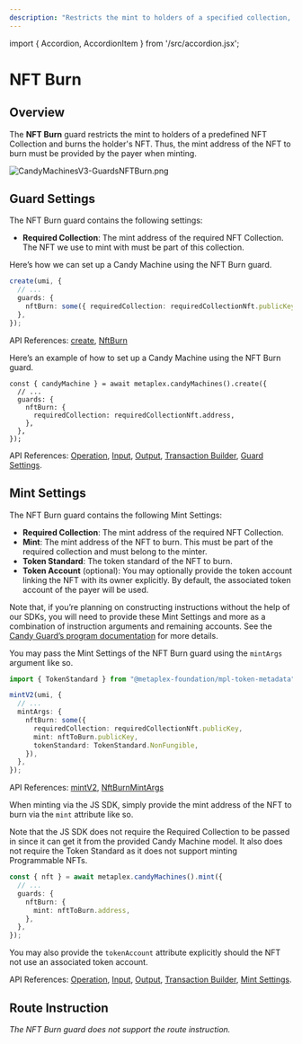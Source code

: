 ```yaml
---
description: "Restricts the mint to holders of a specified collection, requiring a burn of the NFT."
---
```


import { Accordion, AccordionItem } from '/src/accordion.jsx';

# NFT Burn

## Overview

The **NFT Burn** guard restricts the mint to holders of a predefined NFT Collection and burns the holder's NFT. Thus, the mint address of the NFT to burn must be provided by the payer when minting.

![CandyMachinesV3-GuardsNFTBurn.png](/assets/candy-machine-v3/CandyMachinesV3-GuardsNFTBurn.png#radius)

## Guard Settings

The NFT Burn guard contains the following settings:

- **Required Collection**: The mint address of the required NFT Collection. The NFT we use to mint with must be part of this collection.

<Accordion>
<AccordionItem title="JavaScript — Umi library (recommended)" open={true}>
<div className="accordion-item-padding">

Here’s how we can set up a Candy Machine using the NFT Burn guard.

```ts
create(umi, {
  // ...
  guards: {
    nftBurn: some({ requiredCollection: requiredCollectionNft.publicKey }),
  },
});
```

API References: [create](https://mpl-candy-machine-js-docs.vercel.app/functions/create.html), [NftBurn](https://mpl-candy-machine-js-docs.vercel.app/types/NftBurn.html)

</div>
</AccordionItem>
<AccordionItem title="JavaScript — SDK">
<div className="accordion-item-padding">

Here’s an example of how to set up a Candy Machine using the NFT Burn guard.

```tsx
const { candyMachine } = await metaplex.candyMachines().create({
  // ...
  guards: {
    nftBurn: {
      requiredCollection: requiredCollectionNft.address,
    },
  },
});
```

API References: [Operation](https://metaplex-foundation.github.io/js/classes/js.CandyMachineClient.html#create), [Input](https://metaplex-foundation.github.io/js/types/js.CreateCandyMachineInput.html), [Output](https://metaplex-foundation.github.io/js/types/js.CreateCandyMachineOutput.html), [Transaction Builder](https://metaplex-foundation.github.io/js/classes/js.CandyMachineBuildersClient.html#create), [Guard Settings](https://metaplex-foundation.github.io/js/types/js.NftBurnGuardSettings.html).

</div>
</AccordionItem>
</Accordion>

## Mint Settings

The NFT Burn guard contains the following Mint Settings:

- **Required Collection**: The mint address of the required NFT Collection.
- **Mint**: The mint address of the NFT to burn. This must be part of the required collection and must belong to the minter.
- **Token Standard**: The token standard of the NFT to burn.
- **Token Account** (optional): You may optionally provide the token account linking the NFT with its owner explicitly. By default, the associated token account of the payer will be used.

Note that, if you’re planning on constructing instructions without the help of our SDKs, you will need to provide these Mint Settings and more as a combination of instruction arguments and remaining accounts. See the [Candy Guard’s program documentation](https://github.com/metaplex-foundation/mpl-candy-machine/tree/main/programs/candy-guard#nftburn) for more details.

<Accordion>
<AccordionItem title="JavaScript — Umi library (recommended)" open={true}>
<div className="accordion-item-padding">

You may pass the Mint Settings of the NFT Burn guard using the `mintArgs` argument like so.

```ts
import { TokenStandard } from "@metaplex-foundation/mpl-token-metadata";

mintV2(umi, {
  // ...
  mintArgs: {
    nftBurn: some({
      requiredCollection: requiredCollectionNft.publicKey,
      mint: nftToBurn.publicKey,
      tokenStandard: TokenStandard.NonFungible,
    }),
  },
});
```

API References: [mintV2](https://mpl-candy-machine-js-docs.vercel.app/functions/mintV2.html), [NftBurnMintArgs](https://mpl-candy-machine-js-docs.vercel.app/types/NftBurnMintArgs.html)

</div>
</AccordionItem>
<AccordionItem title="JavaScript — SDK">
<div className="accordion-item-padding">

When minting via the JS SDK, simply provide the mint address of the NFT to burn via the `mint` attribute like so.

Note that the JS SDK does not require the Required Collection to be passed in since it can get it from the provided Candy Machine model. It also does not require the Token Standard as it does not support minting Programmable NFTs.

```ts
const { nft } = await metaplex.candyMachines().mint({
  // ...
  guards: {
    nftBurn: {
      mint: nftToBurn.address,
    },
  },
});
```

You may also provide the `tokenAccount` attribute explicitly should the NFT not use an associated token account.

API References: [Operation](https://metaplex-foundation.github.io/js/classes/js.CandyMachineClient.html#mint), [Input](https://metaplex-foundation.github.io/js/types/js.MintFromCandyMachineInput.html), [Output](https://metaplex-foundation.github.io/js/types/js.MintFromCandyMachineOutput.html), [Transaction Builder](https://metaplex-foundation.github.io/js/classes/js.CandyMachineBuildersClient.html#mint), [Mint Settings](https://metaplex-foundation.github.io/js/types/js.NftBurnGuardMintSettings.html).

</div>
</AccordionItem>
</Accordion>

## Route Instruction

_The NFT Burn guard does not support the route instruction._
